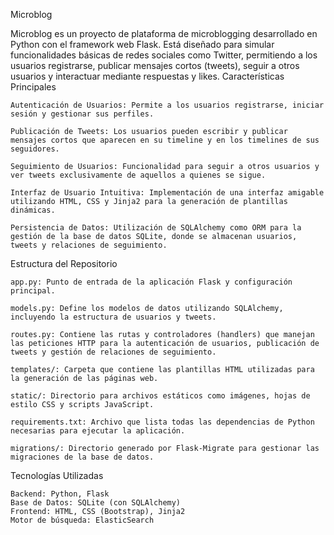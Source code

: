 Microblog

Microblog es un proyecto de plataforma de microblogging desarrollado en Python con el framework web Flask. Está diseñado para simular funcionalidades básicas de redes sociales como Twitter, permitiendo a los usuarios registrarse, publicar mensajes cortos (tweets), seguir a otros usuarios y interactuar mediante respuestas y likes.
Características Principales

    Autenticación de Usuarios: Permite a los usuarios registrarse, iniciar sesión y gestionar sus perfiles.

    Publicación de Tweets: Los usuarios pueden escribir y publicar mensajes cortos que aparecen en su timeline y en los timelines de sus seguidores.

    Seguimiento de Usuarios: Funcionalidad para seguir a otros usuarios y ver tweets exclusivamente de aquellos a quienes se sigue.
    
    Interfaz de Usuario Intuitiva: Implementación de una interfaz amigable utilizando HTML, CSS y Jinja2 para la generación de plantillas dinámicas.

    Persistencia de Datos: Utilización de SQLAlchemy como ORM para la gestión de la base de datos SQLite, donde se almacenan usuarios, tweets y relaciones de seguimiento.

Estructura del Repositorio

    app.py: Punto de entrada de la aplicación Flask y configuración principal.

    models.py: Define los modelos de datos utilizando SQLAlchemy, incluyendo la estructura de usuarios y tweets.

    routes.py: Contiene las rutas y controladores (handlers) que manejan las peticiones HTTP para la autenticación de usuarios, publicación de tweets y gestión de relaciones de seguimiento.

    templates/: Carpeta que contiene las plantillas HTML utilizadas para la generación de las páginas web.

    static/: Directorio para archivos estáticos como imágenes, hojas de estilo CSS y scripts JavaScript.

    requirements.txt: Archivo que lista todas las dependencias de Python necesarias para ejecutar la aplicación.

    migrations/: Directorio generado por Flask-Migrate para gestionar las migraciones de la base de datos.

Tecnologías Utilizadas

    Backend: Python, Flask
    Base de Datos: SQLite (con SQLAlchemy)
    Frontend: HTML, CSS (Bootstrap), Jinja2
    Motor de búsqueda: ElasticSearch
